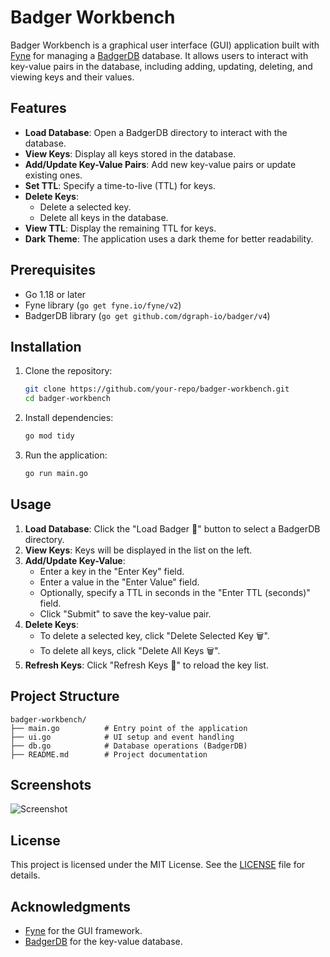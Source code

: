 # Badger Workbench

Badger Workbench is a graphical user interface (GUI) application built with [Fyne](https://fyne.io/) for managing a [BadgerDB](https://dgraph.io/badger) database. It allows users to interact with key-value pairs in the database, including adding, updating, deleting, and viewing keys and their values.

## Features

- **Load Database**: Open a BadgerDB directory to interact with the database.
- **View Keys**: Display all keys stored in the database.
- **Add/Update Key-Value Pairs**: Add new key-value pairs or update existing ones.
- **Set TTL**: Specify a time-to-live (TTL) for keys.
- **Delete Keys**:
  - Delete a selected key.
  - Delete all keys in the database.
- **View TTL**: Display the remaining TTL for keys.
- **Dark Theme**: The application uses a dark theme for better readability.

## Prerequisites

- Go 1.18 or later
- Fyne library (`go get fyne.io/fyne/v2`)
- BadgerDB library (`go get github.com/dgraph-io/badger/v4`)

## Installation

1. Clone the repository:
   ```bash
   git clone https://github.com/your-repo/badger-workbench.git
   cd badger-workbench
   ```

2. Install dependencies:
   ```bash
   go mod tidy
   ```

3. Run the application:
   ```bash
   go run main.go
   ```

## Usage

1. **Load Database**: Click the "Load Badger 🤘" button to select a BadgerDB directory.
2. **View Keys**: Keys will be displayed in the list on the left.
3. **Add/Update Key-Value**:
   - Enter a key in the "Enter Key" field.
   - Enter a value in the "Enter Value" field.
   - Optionally, specify a TTL in seconds in the "Enter TTL (seconds)" field.
   - Click "Submit" to save the key-value pair.
4. **Delete Keys**:
   - To delete a selected key, click "Delete Selected Key 🗑️".
   - To delete all keys, click "Delete All Keys 🗑️".
5. **Refresh Keys**: Click "Refresh Keys 🔁" to reload the key list.

## Project Structure

```
badger-workbench/
├── main.go          # Entry point of the application
├── ui.go            # UI setup and event handling
├── db.go            # Database operations (BadgerDB)
├── README.md        # Project documentation
```

## Screenshots

![Screenshot](https://via.placeholder.com/800x600?text=Badger+Workbench+Screenshot)

## License

This project is licensed under the MIT License. See the [LICENSE](LICENSE) file for details.

## Acknowledgments

- [Fyne](https://fyne.io/) for the GUI framework.
- [BadgerDB](https://dgraph.io/badger) for the key-value database.